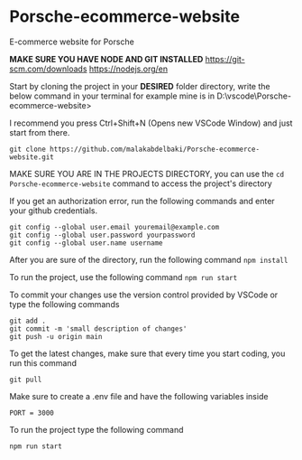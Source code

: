 # Porsche-ecommerce-website

E-commerce website for Porsche

**MAKE SURE YOU HAVE NODE AND GIT INSTALLED**
https://git-scm.com/downloads
https://nodejs.org/en

Start by cloning the project in your **DESIRED** folder directory, write the below command in your terminal
for example mine is in  D:\vscode\Porsche-ecommerce-website>

I recommend you press Ctrl+Shift+N (Opens new VSCode Window) and just start from there.

`git clone https://github.com/malakabdelbaki/Porsche-ecommerce-website.git`

MAKE SURE YOU ARE IN THE PROJECTS DIRECTORY, you can use the `cd Porsche-ecommerce-website` command to access the project's directory

If you get an authorization error, run the following commands and enter your github credentials.

```
git config --global user.email youremail@example.com
git config --global user.password yourpassword
git config --global user.name username
```


After you are sure of the directory, run the following command
`npm install`

To run the project, use the following command
`npm run start`

To commit your changes use the version control provided by VSCode or type the following commands

```
git add .
git commit -m 'small description of changes'
git push -u origin main
```

To get the latest changes, make sure that every time you start coding, you run this command

```
git pull
```

Make sure to create a .env file and have the following variables inside

```
PORT = 3000
```

To run the project type the following command

```
npm run start
```
